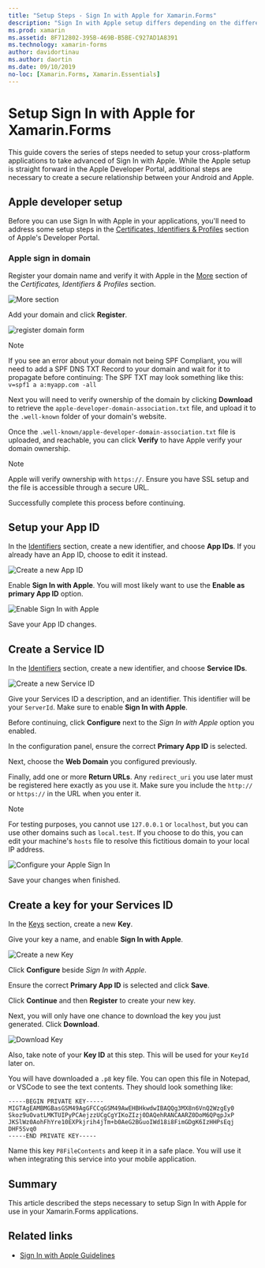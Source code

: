 ```yaml
---
title: "Setup Steps - Sign In with Apple for Xamarin.Forms"
description: "Sign In with Apple setup differs depending on the different platforms your mobile application targets."
ms.prod: xamarin
ms.assetid: 8F712802-395B-469B-B5BE-C927AD1A8391
ms.technology: xamarin-forms
author: davidortinau
ms.author: daortin
ms.date: 09/10/2019
no-loc: [Xamarin.Forms, Xamarin.Essentials]
---
```


# Setup Sign In with Apple for Xamarin.Forms

This guide covers the series of steps needed to setup your cross-platform applications to take advanced of Sign In with Apple. While the Apple setup is straight forward in the Apple Developer Portal, additional steps are necessary to create a secure relationship between your Android and Apple. 

## Apple developer setup

Before you can use Sign In with Apple in your applications, you'll need to address some setup steps in the [Certificates, Identifiers & Profiles](https://developer.apple.com/account/resources/) section of Apple's Developer Portal.

### Apple sign in domain

Register your domain name and verify it with Apple in the [More](https://developer.apple.com/account/resources/services/list) section of the *Certificates, Identifiers & Profiles* section.

![More section](sign-in-images/readme-signin-domain-configure.png)

Add your domain and click **Register**.

![register domain form](sign-in-images/readme-signin-domain-more.png)

> [!NOTE]
> If you see an error about your domain not being SPF Compliant, you will need to add a SPF DNS TXT Record to your domain and wait for it to propagate before continuing:
> The SPF TXT may look something like this:
> `v=spf1 a a:myapp.com -all`

Next you will need to verify ownership of the domain by clicking **Download** to retrieve the `apple-developer-domain-association.txt` file, and upload it to the `.well-known` folder of your domain's website.

Once the `.well-known/apple-developer-domain-association.txt` file is uploaded, and reachable, you can click **Verify** to have Apple verify your domain ownership.

> [!NOTE]
> Apple will verify ownership with `https://`. Ensure you have SSL setup and the file is accessible through a secure URL.

Successfully complete this process before continuing.

## Setup your App ID

In the [Identifiers](https://developer.apple.com/account/resources/identifiers/list) section, create a new identifier, and choose **App IDs**. If you already have an App ID, choose to edit it instead.

![Create a new App ID](sign-in-images/readme-appid-create.png)

Enable **Sign In with Apple**. You will most likely want to use the **Enable as primary App ID** option.

![Enable Sign In with Apple](sign-in-images/readme-appid-signin.png)

Save your App ID changes.

## Create a Service ID

In the [Identifiers](https://developer.apple.com/account/resources/identifiers/list/serviceId) section, create a new identifier, and choose **Service IDs**.

![Create a new Service ID](sign-in-images/readme-serviceid-create.png)

Give your Services ID a description, and an identifier.  This identifier will be your `ServerId`.  Make sure to enable **Sign In with Apple**.

Before continuing, click **Configure** next to the _Sign In with Apple_ option you enabled.

In the configuration panel, ensure the correct **Primary App ID** is selected.

Next, choose the **Web Domain** you configured previously.

Finally, add one or more **Return URLs**.  Any `redirect_uri` you use later must be registered here exactly as you use it.  Make sure you include the `http://` or `https://` in the URL when you enter it.

> [!NOTE]
> For testing purposes, you cannot use `127.0.0.1` or `localhost`, but you can use other domains such as `local.test`.  If you choose to do this, you can edit your machine's `hosts` file to resolve this fictitious domain to your local IP address.

![Configure your Apple Sign In](sign-in-images/readme-serviceid-configure.png)

Save your changes when finished.

## Create a key for your Services ID

In the [Keys](https://developer.apple.com/account/resources/authkeys/list) section, create a new **Key**.

Give your key a name, and enable **Sign In with Apple**.

![Create a new Key](sign-in-images/readme-key-create.png)

Click **Configure** beside _Sign In with Apple_.

Ensure the correct **Primary App ID** is selected and click **Save**.

Click **Continue** and then **Register** to create your new key.

Next, you will only have one chance to download the key you just generated.  Click **Download**.

![Download Key](sign-in-images/readme-key-download.png)

Also, take note of your **Key ID** at this step. This will be used for your `KeyId` later on.

You will have downloaded a `.p8` key file.  You can open this file in Notepad, or VSCode to see the text contents.  They should look something like:

```
-----BEGIN PRIVATE KEY-----
MIGTAgEAMBMGBasGSM49AgGFCCqGSM49AwEHBHkwdwIBAQQg3MX8n6VnQ2WzgEy0
Skoz9uOvatLMKTUIPyPCAejzzUCgCgYIKoZIzj0DAQehRANCAARZ0DoM6QPqpJxP
JKSlWz0AohFhYre10EXPkjrih4jTm+b0AeG2BGuoIWd18i8FimGDgK6IzHHPsEqj
DHF5Svq0
-----END PRIVATE KEY-----
```

Name this key `P8FileContents` and keep it in a safe place. You will use it when integrating this service into your mobile application.

## Summary

This article described the steps necessary to setup Sign In with Apple for use in your Xamarin.Forms applications.

## Related links

- [Sign In with Apple Guidelines](https://developer.apple.com/design/human-interface-guidelines/sign-in-with-apple/overview/)
  